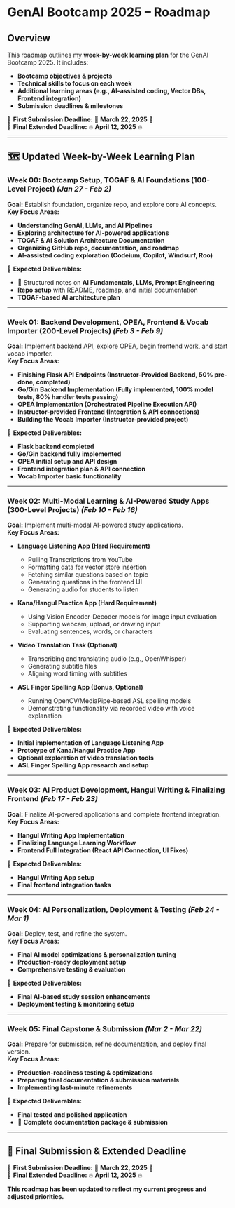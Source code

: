# GenAI Bootcamp 2025 – Roadmap

## **Overview**

This roadmap outlines my **week-by-week learning plan** for the GenAI Bootcamp 2025. It includes:

- **Bootcamp objectives & projects**
- **Technical skills to focus on each week**
- **Additional learning areas (e.g., AI-assisted coding, Vector DBs, Frontend integration)**
- **Submission deadlines & milestones**

📌 **First Submission Deadline:** 🚨 **March 22, 2025** 🚨  
📌 **Final Extended Deadline:** 🔥 **April 12, 2025** 🔥

---

## **🗺️ Updated Week-by-Week Learning Plan**

### **Week 00: Bootcamp Setup, TOGAF & AI Foundations (100-Level Project)** _(Jan 27 - Feb 2)_

**Goal:** Establish foundation, organize repo, and explore core AI concepts.  
 **Key Focus Areas:**

- **Understanding GenAI, LLMs, and AI Pipelines**
- **Exploring architecture for AI-powered applications**
- **TOGAF & AI Solution Architecture Documentation**
- **Organizing GitHub repo, documentation, and roadmap**
- **AI-assisted coding exploration (Codeium, Copilot, Windsurf, Roo)**

📍 **Expected Deliverables:**

- 📄 Structured notes on **AI Fundamentals, LLMs, Prompt Engineering**
- **Repo setup** with README, roadmap, and initial documentation
- **TOGAF-based AI architecture plan**

---

### **Week 01: Backend Development, OPEA, Frontend & Vocab Importer (200-Level Projects)** _(Feb 3 - Feb 9)_

**Goal:** Implement backend API, explore OPEA, begin frontend work, and start vocab importer.  
 **Key Focus Areas:**

- **Finishing Flask API Endpoints (Instructor-Provided Backend, 50% pre-done, completed)**
- **Go/Gin Backend Implementation (Fully implemented, 100% model tests, 80% handler tests passing)**
- **OPEA Implementation (Orchestrated Pipeline Execution API)**
- **Instructor-provided Frontend (Integration & API connections)**
- **Building the Vocab Importer (Instructor-provided project)**

📍 **Expected Deliverables:**

- **Flask backend completed**
- **Go/Gin backend fully implemented**
- **OPEA initial setup and API design**
- **Frontend integration plan & API connection**
- **Vocab Importer basic functionality**

---

### **Week 02: Multi-Modal Learning & AI-Powered Study Apps (300-Level Projects)** _(Feb 10 - Feb 16)_

**Goal:** Implement multi-modal AI-powered study applications.  
 **Key Focus Areas:**

- **Language Listening App (Hard Requirement)**

  - Pulling Transcriptions from YouTube
  - Formatting data for vector store insertion
  - Fetching similar questions based on topic
  - Generating questions in the frontend UI
  - Generating audio for students to listen

- **Kana/Hangul Practice App (Hard Requirement)**

  - Using Vision Encoder-Decoder models for image input evaluation
  - Supporting webcam, upload, or drawing input
  - Evaluating sentences, words, or characters

- **Video Translation Task (Optional)**

  - Transcribing and translating audio (e.g., OpenWhisper)
  - Generating subtitle files
  - Aligning word timing with subtitles

- **ASL Finger Spelling App (Bonus, Optional)**
  - Running OpenCV/MediaPipe-based ASL spelling models
  - Demonstrating functionality via recorded video with voice explanation

📍 **Expected Deliverables:**

- **Initial implementation of Language Listening App**
- **Prototype of Kana/Hangul Practice App**
- **Optional exploration of video translation tools**
- **ASL Finger Spelling App research and setup**

---

### **Week 03: AI Product Development, Hangul Writing & Finalizing Frontend** _(Feb 17 - Feb 23)_

**Goal:** Finalize AI-powered applications and complete frontend integration.  
 **Key Focus Areas:**

- **Hangul Writing App Implementation**
- **Finalizing Language Learning Workflow**
- **Frontend Full Integration (React API Connection, UI Fixes)**

📍 **Expected Deliverables:**

- **Hangul Writing App setup**
- **Final frontend integration tasks**

---

### **Week 04: AI Personalization, Deployment & Testing** _(Feb 24 - Mar 1)_

**Goal:** Deploy, test, and refine the system.  
 **Key Focus Areas:**

- **Final AI model optimizations & personalization tuning**
- **Production-ready deployment setup**
- **Comprehensive testing & evaluation**

📍 **Expected Deliverables:**

- **Final AI-based study session enhancements**
- **Deployment testing & monitoring setup**

---

### **Week 05: Final Capstone & Submission** _(Mar 2 - Mar 22)_

**Goal:** Prepare for submission, refine documentation, and deploy final version.  
 **Key Focus Areas:**

- **Production-readiness testing & optimizations**
- **Preparing final documentation & submission materials**
- **Implementing last-minute refinements**

📍 **Expected Deliverables:**

- **Final tested and polished application**
- 📄 **Complete documentation package & submission**

---

## **🚀 Final Submission & Extended Deadline**

📌 **First Submission Deadline:** 🚨 **March 22, 2025** 🚨  
📌 **Final Extended Deadline:** 🔥 **April 12, 2025** 🔥

**This roadmap has been updated to reflect my current progress and adjusted priorities.**
